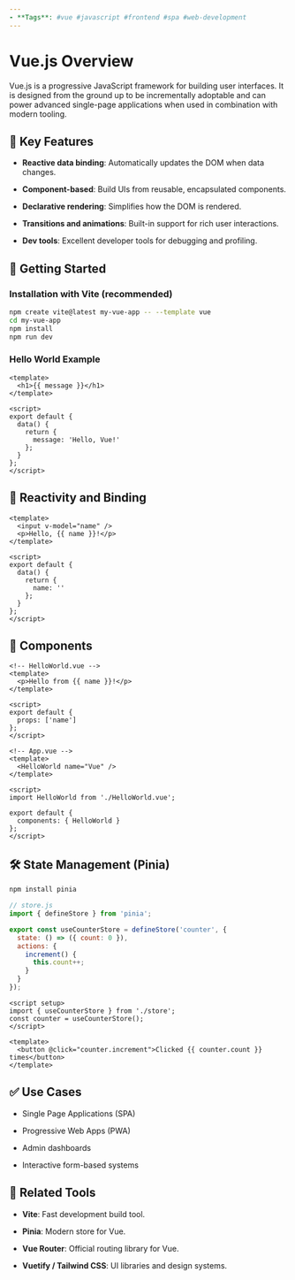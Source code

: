```yaml
---
- **Tags**: #vue #javascript #frontend #spa #web-development
---
```

# Vue.js Overview

Vue.js is a progressive JavaScript framework for building user interfaces. It is designed from the ground up to be incrementally adoptable and can power advanced single-page applications when used in combination with modern tooling.

## 🌟 Key Features

- **Reactive data binding**: Automatically updates the DOM when data changes.
    
- **Component-based**: Build UIs from reusable, encapsulated components.
    
- **Declarative rendering**: Simplifies how the DOM is rendered.
    
- **Transitions and animations**: Built-in support for rich user interactions.
    
- **Dev tools**: Excellent developer tools for debugging and profiling.
    

## 🚀 Getting Started

### Installation with Vite (recommended)

```bash
npm create vite@latest my-vue-app -- --template vue
cd my-vue-app
npm install
npm run dev
```

### Hello World Example

```vue
<template>
  <h1>{{ message }}</h1>
</template>

<script>
export default {
  data() {
    return {
      message: 'Hello, Vue!'
    };
  }
};
</script>
```

## 🔁 Reactivity and Binding

```vue
<template>
  <input v-model="name" />
  <p>Hello, {{ name }}!</p>
</template>

<script>
export default {
  data() {
    return {
      name: ''
    };
  }
};
</script>
```

## 🧩 Components

```vue
<!-- HelloWorld.vue -->
<template>
  <p>Hello from {{ name }}!</p>
</template>

<script>
export default {
  props: ['name']
};
</script>
```

```vue
<!-- App.vue -->
<template>
  <HelloWorld name="Vue" />
</template>

<script>
import HelloWorld from './HelloWorld.vue';

export default {
  components: { HelloWorld }
};
</script>
```

## 🛠 State Management (Pinia)

```bash
npm install pinia
```

```javascript
// store.js
import { defineStore } from 'pinia';

export const useCounterStore = defineStore('counter', {
  state: () => ({ count: 0 }),
  actions: {
    increment() {
      this.count++;
    }
  }
});
```

```vue
<script setup>
import { useCounterStore } from './store';
const counter = useCounterStore();
</script>

<template>
  <button @click="counter.increment">Clicked {{ counter.count }} times</button>
</template>
```

## ✅ Use Cases

- Single Page Applications (SPA)
    
- Progressive Web Apps (PWA)
    
- Admin dashboards
    
- Interactive form-based systems
    

## 🔗 Related Tools

- **Vite**: Fast development build tool.
    
- **Pinia**: Modern store for Vue.
    
- **Vue Router**: Official routing library for Vue.
    
- **Vuetify / Tailwind CSS**: UI libraries and design systems.